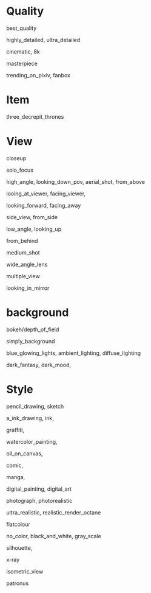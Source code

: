 # Quality

best_quality

highly_detailed, ultra_detailed

cinematic, 8k

masterpiece

trending_on_pixiv, fanbox

# Item
three_decrepit_thrones


# View

closeup

solo_focus

high_angle, looking_down_pov, aerial_shot, from_above

looing_at_viewer, facing_viewer, 

looking_forward, facing_away

side_view, from_side

low_angle, looking_up

from_behind

medium_shot

wide_angle_lens

multiple_view

looking_in_mirror
# background

bokeh/depth_of_field

simply_background


blue_glowing_lights, ambient_lighting, diffuse_lighting

dark_fantasy, dark_mood, 

# Style

pencil_drawing, sketch

a_ink_drawing, ink, 

graffiti, 

watercolor_painting, 

oil_on_canvas,

comic, 

manga,

digital_painting, digital_art

photograph, photorealistic

ultra_realistic, realistic_render_octane

flatcolour

no_color, black_and_white, gray_scale

silhouette, 

x-ray

isometric_view

patronus